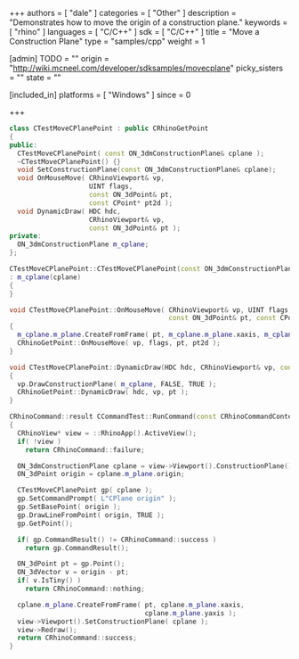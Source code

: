 +++
authors = [ "dale" ]
categories = [ "Other" ]
description = "Demonstrates how to move the origin of a construction plane."
keywords = [ "rhino" ]
languages = [ "C/C++" ]
sdk = [ "C/C++" ]
title = "Move a Construction Plane"
type = "samples/cpp"
weight = 1

[admin]
TODO = ""
origin = "http://wiki.mcneel.com/developer/sdksamples/movecplane"
picky_sisters = ""
state = ""

[included_in]
platforms = [ "Windows" ]
since = 0

+++

```cpp
class CTestMoveCPlanePoint : public CRhinoGetPoint
{
public:
  CTestMoveCPlanePoint( const ON_3dmConstructionPlane& cplane );
  ~CTestMoveCPlanePoint() {}
  void SetConstructionPlane(const ON_3dmConstructionPlane& cplane);
  void OnMouseMove( CRhinoViewport& vp,
                    UINT flags,
                    const ON_3dPoint& pt,
                    const CPoint* pt2d );
  void DynamicDraw( HDC hdc,
                    CRhinoViewport& vp,
                    const ON_3dPoint& pt );
private:
  ON_3dmConstructionPlane m_cplane;
};

CTestMoveCPlanePoint::CTestMoveCPlanePoint(const ON_3dmConstructionPlane& cplane)
: m_cplane(cplane)
{
}

void CTestMoveCPlanePoint::OnMouseMove( CRhinoViewport& vp, UINT flags,
                                        const ON_3dPoint& pt, const CPoint* pt2d )
{
  m_cplane.m_plane.CreateFromFrame( pt, m_cplane.m_plane.xaxis, m_cplane.m_plane.yaxis );
  CRhinoGetPoint::OnMouseMove( vp, flags, pt, pt2d );
}

void CTestMoveCPlanePoint::DynamicDraw(HDC hdc, CRhinoViewport& vp, const ON_3dPoint& pt)
{
  vp.DrawConstructionPlane( m_cplane, FALSE, TRUE );
  CRhinoGetPoint::DynamicDraw( hdc, vp, pt );
}

CRhinoCommand::result CCommandTest::RunCommand(const CRhinoCommandContext& context)
{
  CRhinoView* view = ::RhinoApp().ActiveView();
  if( !view )
    return CRhinoCommand::failure;

  ON_3dmConstructionPlane cplane = view->Viewport().ConstructionPlane();
  ON_3dPoint origin = cplane.m_plane.origin;

  CTestMoveCPlanePoint gp( cplane );
  gp.SetCommandPrompt( L"CPlane origin" );
  gp.SetBasePoint( origin );
  gp.DrawLineFromPoint( origin, TRUE );
  gp.GetPoint();

  if( gp.CommandResult() != CRhinoCommand::success )
    return gp.CommandResult();

  ON_3dPoint pt = gp.Point();
  ON_3dVector v = origin - pt;
  if( v.IsTiny() )
    return CRhinoCommand::nothing;

  cplane.m_plane.CreateFromFrame( pt, cplane.m_plane.xaxis,
                                  cplane.m_plane.yaxis );
  view->Viewport().SetConstructionPlane( cplane );
  view->Redraw();
  return CRhinoCommand::success;
}
```
